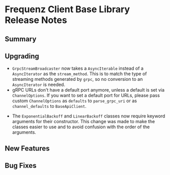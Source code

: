 # Frequenz Client Base Library Release Notes

## Summary

<!-- Here goes a general summary of what this release is about -->

## Upgrading

- `GrpcStreamBroadcaster` now takes a `AsyncIterable` instead of a `AsyncIterator` as the `stream_method`. This is to match the type of streaming methods generated by `grpc`, so no conversion to an `AsyncIterator` is needed.
- gRPC URLs don't have a default port anymore, unless a default is set via `ChannelOptions`. If you want to set a default port for URLs, please pass custom `ChannelOptions` as `defaults` to `parse_grpc_uri` or as `channel_defaults` to `BaseApiClient`.
* The `ExponentialBackoff` and `LinearBackoff` classes now require keyword arguments for their constructor. This change was made to make the classes easier to use and to avoid confusion with the order of the arguments.

## New Features

<!-- Here goes the main new features and examples or instructions on how to use them -->

## Bug Fixes

<!-- Here goes notable bug fixes that are worth a special mention or explanation -->
